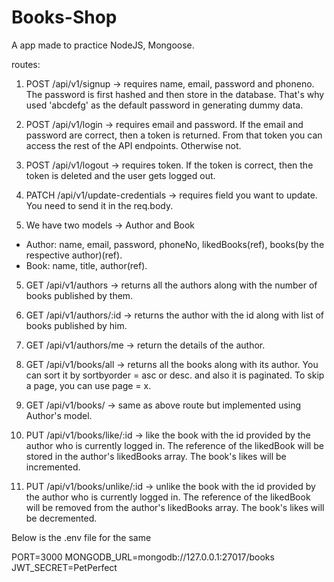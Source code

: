 # Books-Shop
A app made to practice NodeJS, Mongoose. 

routes: 

1. POST /api/v1/signup -> requires name, email, password and phoneno. The password is first hashed and then store in the database. That's why used 'abcdefg' as the default password in generating dummy data.

2. POST /api/v1/login -> requires email and password. If the email and password are correct, then a token is returned. From that token you can access the rest of the API endpoints. Otherwise not. 

3. POST /api/v1/logout -> requires token. If the token is correct, then the token is deleted and the user gets logged out.

3. PATCH  /api/v1/update-credentials -> requires field you want to update. You need to send it in the req.body.

4. We have two models -> Author and Book 
-  Author: name, email, password, phoneNo, likedBooks(ref), books(by the respective author)(ref).
-  Book: name, title,  author(ref).

5. GET /api/v1/authors -> returns all the authors along with the number of books published by them. 

6. GET /api/v1/authors/:id -> returns the author with the id along with list of books published by him.

7. GET /api/v1/authors/me -> return the details of the author. 

8. GET /api/v1/books/all -> returns all the books along with its author. You can sort it by sortbyorder = asc or desc. and also it is paginated. To skip a page, you can use page = x.

9. GET /api/v1/books/ -> same as above route but implemented using Author's model. 

10. PUT /api/v1/books/like/:id -> like the book with the id provided by the author who is currently logged in. The reference of the likedBook will be stored in the author's likedBooks array. The book's likes will be incremented.

11. PUT /api/v1/books/unlike/:id -> unlike the book with the id provided by the author who is currently logged in. The reference of the likedBook will be removed from the author's likedBooks array. The book's likes will be decremented.

Below is the .env file for the same 

PORT=3000
MONGODB_URL=mongodb://127.0.0.1:27017/books
JWT_SECRET=PetPerfect



